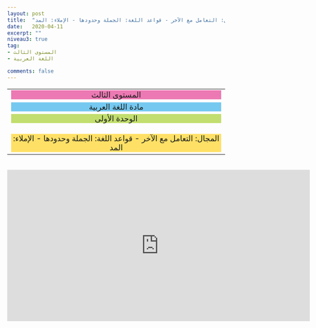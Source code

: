 ```yaml
---
layout: post
title:  "المستوى الثالث - مادة اللغة العربية - الوحدة الأولى - المجال: التعامل مع الآخر - قواعد اللغة: الجملة وحدودها - الإملاء: المد"
date:   2020-04-11
excerpt: ""
niveau3: true
tag:
- المستوى الثالث 
- اللغة العربية

comments: false
---
```

<center>
<table dir="rtl" style="width: 100%; text-align: center; font-size: large;"><tbody>
<tr><td><div style="background-color: #ec79b3;"><span>
المستوى الثالث
</span></div></td></tr>
<tr><td><div style="background-color: #75c9f0; "><span>
مادة اللغة العربية
</span></div></td></tr>
<tr><td><div style="background-color: #c2de6e; "><span>
 الوحدة الأولى

</span></div></td></tr><tr>
<td><div style="background-color: #ffe066; ">
المجال: التعامل مع الآخر - قواعد اللغة: الجملة وحدودها - الإملاء: المد

</div></td></tr>
</tbody></table><br>
<iframe width="700px" height="350px" src="https://www.youtube.com/embed/mGcdMsiGsSk?rel=0&controls=1&showinfo=0&modestbranding=1&enablejsapi=1" allowfullscreen frameborder="0" ></iframe>
</center>
